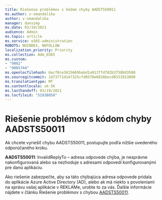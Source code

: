 ```yaml
---
title: Riešenie problémov s kódom chyby AADSTS50011
ms.author: v-smandalika
author: v-smandalika
manager: dansimp
ms.date: 03/19/2021
audience: Admin
ms.topic: article
ms.service: o365-administration
ROBOTS: NOINDEX, NOFOLLOW
localization_priority: Priority
ms.collection: Adm_O365
ms.custom:
- "9802"
- "9005744"
ms.openlocfilehash: 6acf0ce3615669babd1a912ffd782b3750b93500
ms.sourcegitcommit: 1d73771d147325cfd8578e6816becd8331913890
ms.translationtype: MT
ms.contentlocale: sk-SK
ms.lasthandoff: 03/19/2021
ms.locfileid: "51038058"
---
```

# <a name="troubleshoot-error-code-aadsts50011"></a>Riešenie problémov s kódom chyby AADSTS50011

Ak chcete vyriešiť chybu AADSTS50011, postupujte podľa nižšie uvedeného odporúčaného kroku.

**AADSTS50011**: InvalidReplyTo – adresa odpovede chýba, je nesprávne nakonfigurovaná alebo sa nezhoduje s adresami odpovedí konfigurovanými pre danú aplikáciu.

Ako riešenie zabezpečte, aby sa táto chýbajúca adresa odpovede pridala do aplikácie Azure Active Directory (AD), alebo ak má niekto s povoleniami na správu vašej aplikácie v REKLAMe, urobte to za vás. Ďalšie informácie nájdete v článku Riešenie problémov s chybou [AADSTS50011](https://docs.microsoft.com/troubleshoot/azure/active-directory/error-code-aadsts50011-reply-url-mismatch).
